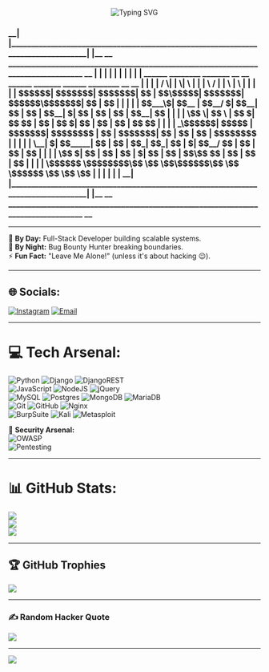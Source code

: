 <!-- Hacker-Style GitHub Profile -->

<p align="center">
  <img src="https://readme-typing-svg.herokuapp.com?font=monospace&size=22&duration=3000&pause=1000&color=00FF00&center=true&vCenter=true&width=500&height=30&lines=>>>+WELCOME+TO+MY+CYBERSPACE+<<<;FULL+STACK+DEVELOPER;BUG+BOUNTY+HUNTER;SECURITY+RESEARCHER;HACK+THE+PLANET+⚡" alt="Typing SVG" />
</p>
<h3>							__| |___________________________________________________________________________________| |__
							__   ___________________________________________________________________________________   __
							  | |                                                                                   | |
							  | |                                                                                   | |  
							  | |    ______  ________ _______  __    __ ______ _______   ______ ________ __    __   | |  
							  | |   /      \|        |       \|  \  |  |      |       \ /      |        |  \  |  \  | |  
							  | |  |  $$$$$$| $$$$$$$| $$$$$$$| $$  | $$\$$$$$| $$$$$$$|  $$$$$$\$$$$$$$| $$  | $$  | |  
							  | |  | $$___\$| $$__   | $$__/ $| $$__| $$ | $$ | $$__| $| $$  | $$ | $$  | $$__| $$  | |  
							  | |   \$$    \| $$  \  | $$    $| $$    $$ | $$ | $$    $| $$  | $$ | $$  | $$    $$  | |  
							  | |   _\$$$$$$| $$$$$  | $$$$$$$| $$$$$$$$ | $$ | $$$$$$$| $$  | $$ | $$  | $$$$$$$$  | |  
							  | |  |  \__| $| $$_____| $$     | $$  | $$_| $$_| $$  | $| $$__/ $$ | $$  | $$  | $$  | |  
							  | |   \$$    $| $$     | $$     | $$  | $|   $$ | $$  | $$\$$    $$ | $$  | $$  | $$  | |  
							  | |    \$$$$$$ \$$$$$$$$\$$      \$$   \$$\$$$$$$\$$   \$$ \$$$$$$   \$$   \$$   \$$  | |  
							  | |                                                                                   | |  
							__| |___________________________________________________________________________________| |__
							__   ___________________________________________________________________________________   __
</h3>


---

🔭 **By Day:** Full-Stack Developer building scalable systems.  
🌙 **By Night:** Bug Bounty Hunter breaking boundaries.  
⚡ **Fun Fact:** "Leave Me Alone!" (unless it's about hacking 😉).  

---

## 🌐 Socials:
[![Instagram](https://img.shields.io/badge/Instagram-%23E4405F.svg?logo=Instagram&logoColor=white)](https://instagram.com/53Ph1R07h) 
[![Email](https://img.shields.io/badge/Email-D14836?logo=gmail&logoColor=white)](mailto:aiwassys00@gmail.com) 

---

# 💻 Tech Arsenal:
![Python](https://img.shields.io/badge/Python-3670A0?style=for-the-badge&logo=python&logoColor=ffdd54) 
![Django](https://img.shields.io/badge/Django-092E20?style=for-the-badge&logo=django&logoColor=white) 
![DjangoREST](https://img.shields.io/badge/DRF-ff1709?style=for-the-badge&logo=django&logoColor=white&labelColor=gray)  
![JavaScript](https://img.shields.io/badge/JavaScript-323330?style=for-the-badge&logo=javascript&logoColor=F7DF1E) 
![NodeJS](https://img.shields.io/badge/Node.js-6DA55F?style=for-the-badge&logo=node.js&logoColor=white) 
![jQuery](https://img.shields.io/badge/jQuery-0769AD?style=for-the-badge&logo=jquery&logoColor=white)  
![MySQL](https://img.shields.io/badge/MySQL-4479A1?style=for-the-badge&logo=mysql&logoColor=white) 
![Postgres](https://img.shields.io/badge/Postgres-316192?style=for-the-badge&logo=postgresql&logoColor=white) 
![MongoDB](https://img.shields.io/badge/MongoDB-4ea94b?style=for-the-badge&logo=mongodb&logoColor=white) 
![MariaDB](https://img.shields.io/badge/MariaDB-003545?style=for-the-badge&logo=mariadb&logoColor=white)  
![Git](https://img.shields.io/badge/Git-F05033?style=for-the-badge&logo=git&logoColor=white) 
![GitHub](https://img.shields.io/badge/GitHub-121011?style=for-the-badge&logo=github&logoColor=white) 
![Nginx](https://img.shields.io/badge/Nginx-009639?style=for-the-badge&logo=nginx&logoColor=white)  
![BurpSuite](https://img.shields.io/badge/Burp%20Suite-orange?style=for-the-badge&logo=burp-suite&logoColor=black) 
![Kali](https://img.shields.io/badge/Kali%20Linux-557C94?style=for-the-badge&logo=kalilinux&logoColor=white) 
![Metasploit](https://img.shields.io/badge/Metasploit-2C2C2C?style=for-the-badge&logo=metasploit&logoColor=blue)  

🚨 **Security Arsenal:**  
![OWASP](https://img.shields.io/badge/OWASP-Top%2010-critical?style=for-the-badge&logo=owasp&logoColor=white&color=black)  
![Pentesting](https://img.shields.io/badge/Web%20Application%20Penetration%20Testing-ethical--hacking-green?style=for-the-badge&logo=hackaday&logoColor=white)  


---

# 📊 GitHub Stats:
![](https://github-readme-stats.vercel.app/api?username=53Ph1R07h&theme=matrix&hide_border=false&include_all_commits=true&count_private=true)<br/>
![](https://nirzak-streak-stats.vercel.app/?user=53Ph1R07h&theme=matrix&hide_border=false)<br/>
![](https://github-readme-stats.vercel.app/api/top-langs/?username=53Ph1R07h&theme=matrix&hide_border=false&layout=compact)

---

## 🏆 GitHub Trophies
![](https://github-profile-trophy.vercel.app/?username=53Ph1R07h&theme=matrix&no-frame=false&margin-w=8)

---

### ✍️ Random Hacker Quote
![](https://quotes-github-readme.vercel.app/api?type=horizontal&theme=dark)

---

[![](https://visitcount.itsvg.in/api?id=53Ph1R07h&icon=6&color=0)](https://visitcount.itsvg.in)

